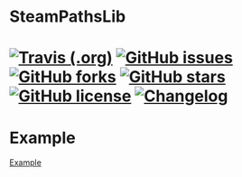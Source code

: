 # SteamPathsLib

# [![Travis (.org)](https://img.shields.io/travis/EpicMorg/SteamPathsLib?style=flat-square)](https://travis-ci.org/EpicMorg/SteamPathsLib) [![GitHub issues](https://img.shields.io/github/issues/EpicMorg/SteamPathsLib.svg?style=popout-square)](https://github.com/EpicMorg/SteamPathsLib/issues) [![GitHub forks](https://img.shields.io/github/forks/EpicMorg/SteamPathsLib.svg?style=popout-square)](https://github.com/EpicMorg/SteamPathsLib/network) [![GitHub stars](https://img.shields.io/github/stars/EpicMorg/SteamPathsLib.svg?style=popout-square)](https://github.com/EpicMorg/SteamPathsLib/stargazers) [![GitHub license](https://img.shields.io/github/license/EpicMorg/SteamPathsLib.svg?style=popout-square)](LICENSE.md) [![Changelog](https://img.shields.io/badge/Changelog-yellow.svg?style=popout-square)](CHANGELOG.md) 

# Example

[Example](https://raw.githubusercontent.com/EpicMorg/SteamPathsLib/master/SteamTest.Png)
